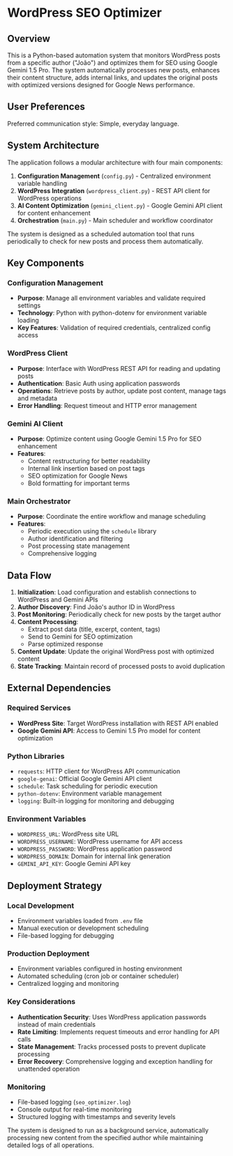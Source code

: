# WordPress SEO Optimizer

## Overview

This is a Python-based automation system that monitors WordPress posts from a specific author ("João") and optimizes them for SEO using Google Gemini 1.5 Pro. The system automatically processes new posts, enhances their content structure, adds internal links, and updates the original posts with optimized versions designed for Google News performance.

## User Preferences

Preferred communication style: Simple, everyday language.

## System Architecture

The application follows a modular architecture with four main components:

1. **Configuration Management** (`config.py`) - Centralized environment variable handling
2. **WordPress Integration** (`wordpress_client.py`) - REST API client for WordPress operations
3. **AI Content Optimization** (`gemini_client.py`) - Google Gemini API client for content enhancement
4. **Orchestration** (`main.py`) - Main scheduler and workflow coordinator

The system is designed as a scheduled automation tool that runs periodically to check for new posts and process them automatically.

## Key Components

### Configuration Management
- **Purpose**: Manage all environment variables and validate required settings
- **Technology**: Python with python-dotenv for environment variable loading
- **Key Features**: Validation of required credentials, centralized config access

### WordPress Client
- **Purpose**: Interface with WordPress REST API for reading and updating posts
- **Authentication**: Basic Auth using application passwords
- **Operations**: Retrieve posts by author, update post content, manage tags and metadata
- **Error Handling**: Request timeout and HTTP error management

### Gemini AI Client
- **Purpose**: Optimize content using Google Gemini 1.5 Pro for SEO enhancement
- **Features**: 
  - Content restructuring for better readability
  - Internal link insertion based on post tags
  - SEO optimization for Google News
  - Bold formatting for important terms

### Main Orchestrator
- **Purpose**: Coordinate the entire workflow and manage scheduling
- **Features**:
  - Periodic execution using the `schedule` library
  - Author identification and filtering
  - Post processing state management
  - Comprehensive logging

## Data Flow

1. **Initialization**: Load configuration and establish connections to WordPress and Gemini APIs
2. **Author Discovery**: Find João's author ID in WordPress
3. **Post Monitoring**: Periodically check for new posts by the target author
4. **Content Processing**: 
   - Extract post data (title, excerpt, content, tags)
   - Send to Gemini for SEO optimization
   - Parse optimized response
5. **Content Update**: Update the original WordPress post with optimized content
6. **State Tracking**: Maintain record of processed posts to avoid duplication

## External Dependencies

### Required Services
- **WordPress Site**: Target WordPress installation with REST API enabled
- **Google Gemini API**: Access to Gemini 1.5 Pro model for content optimization

### Python Libraries
- `requests`: HTTP client for WordPress API communication
- `google-genai`: Official Google Gemini API client
- `schedule`: Task scheduling for periodic execution
- `python-dotenv`: Environment variable management
- `logging`: Built-in logging for monitoring and debugging

### Environment Variables
- `WORDPRESS_URL`: WordPress site URL
- `WORDPRESS_USERNAME`: WordPress username for API access
- `WORDPRESS_PASSWORD`: WordPress application password
- `WORDPRESS_DOMAIN`: Domain for internal link generation
- `GEMINI_API_KEY`: Google Gemini API key

## Deployment Strategy

### Local Development
- Environment variables loaded from `.env` file
- Manual execution or development scheduling
- File-based logging for debugging

### Production Deployment
- Environment variables configured in hosting environment
- Automated scheduling (cron job or container scheduler)
- Centralized logging and monitoring

### Key Considerations
- **Authentication Security**: Uses WordPress application passwords instead of main credentials
- **Rate Limiting**: Implements request timeouts and error handling for API calls
- **State Management**: Tracks processed posts to prevent duplicate processing
- **Error Recovery**: Comprehensive logging and exception handling for unattended operation

### Monitoring
- File-based logging (`seo_optimizer.log`)
- Console output for real-time monitoring
- Structured logging with timestamps and severity levels

The system is designed to run as a background service, automatically processing new content from the specified author while maintaining detailed logs of all operations.
